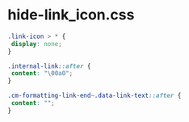# hide-link_icon.css

```css hide-link_icon.css
.link-icon > * {
 display: none;
}

.internal-link::after {
 content: "\00a0";
}

.cm-formatting-link-end~.data-link-text::after {
 content: "";
}

```
